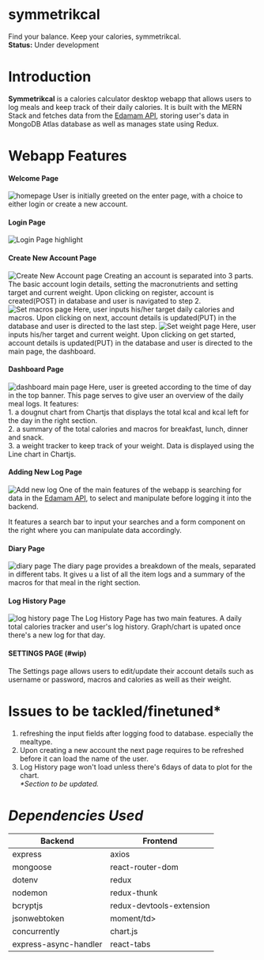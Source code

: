 # symmetrikcal
Find your balance. Keep your calories, symmetrikcal.<br/>
<strong>Status:</strong> Under development

# Introduction
<strong>Symmetrikcal</strong> is a calories calculator desktop webapp that allows users to log meals and keep track of their daily calories.
It is built with the MERN Stack and fetches data from the <a href="https://developer.edamam.com/food-database-api-docs">Edamam API</a>,
storing user's data in MongoDB Atlas database as well as manages state using Redux. 

# Webapp Features
  <h4>Welcome Page</h4>
  <img src="https://i.ibb.co/fqRgwTw/Welcome-page-ss.png" alt="homepage" border="0">
  User is initially greeted on the enter page, with a choice to either login or create a new account. 
 
  <h4>Login Page</h4>
  <img src="https://i.ibb.co/PDB47zD/Login-page-ss.png" alt="Login Page highlight" border="0">
 
  <h4>Create New Account Page</h4>
  <img src="https://i.ibb.co/znWNf1v/Sign-up-page-ss.png" alt="Create New Account page" border="0">
  Creating an account is separated into 3 parts. The basic account login details, setting the macronutrients and setting target and current weight.
  Upon clicking on register, account is created(POST) in database and user is navigated to step 2.
  
  <img src="https://i.ibb.co/SfCD72Z/Sign-up-setmacros-ss.png" alt="Set macros page" border="0">
  Here, user inputs his/her target daily calories and macros. Upon clicking on next, account details is updated(PUT) in the database and user is directed to 
  the last step.
  
  <img src="https://i.ibb.co/RvpJFCD/Sign-up-setweight-ss.png" alt="Set weight page" border="0">
  Here, user inputs his/her target and current weight. Upon clicking on get started, account details is updated(PUT) in the database and user is directed to 
  the main page, the dashboard.

  <h4>Dashboard Page</h4>
  <img src="https://i.ibb.co/KVLWbjx/Dashboard-ss.png" alt="dashboard main page" border="0">
  Here, user is greeted according to the time of day in the top banner. This page serves to give user an overview of the daily meal logs.
  It features: <br/>
  1. a dougnut chart from Chartjs that displays the total kcal and kcal left for the day in the right section.<br/>
  2. a summary of the total calories and macros for breakfast, lunch, dinner and snack.<br/>
  3. a weight tracker to keep track of your weight. Data is displayed using the Line chart in Chartjs.
  
  <h4>Adding New Log Page</h4>
  <img src="https://i.ibb.co/qy1DFCN/Add-Log-ss.png" alt="Add new log" border="0">
  One of the main features of the webapp is searching for data in the <a href="https://developer.edamam.com/food-database-api-docs">Edamam API</a>, 
  to select and manipulate before logging it into the backend.<br/>
  
  It features a search bar to input your searches and a form component on the right where you can manipulate data accordingly.
  
  <h4>Diary Page</h4>
  <img src="https://i.ibb.co/NNQ1s5V/Diary-ss.png" alt="diary page" border="0">
  The diary page provides a breakdown of the meals, separated in different tabs. It gives u a list of all the item logs and a summary of the macros for that meal
  in the right section.
  
  
  <h4>Log History Page</h4>
  <img src="https://i.ibb.co/f9vMY8P/Log-History-ss.png" alt="log history page" border="0">
  The Log History Page has two main features. A daily total calories tracker and user's log history. Graph/chart is upated once there's a new log for that day.
  
  <h4>SETTINGS PAGE (#wip)</h4>
  The Settings page allows users to edit/update their account details such as username or password, macros and calories as weill as their weight. 
  
# Issues to be tackled/finetuned*

1. refreshing the input fields after logging food to database. especially the mealtype.<br/>
2. Upon creating a new account the next page requires to be refreshed before it can load the name of the user.<br/>
3. Log History page won't load unless there's 6days of data to plot for the chart.</br>
<em>*Section to be updated.<em>
# Dependencies Used

<table>
  <thead>
    <tr>
      <th><strong>Backend</strong></th>
      <th><strong>Frontend</strong></th>
    </tr>
  </thead>
  <tbody>
    <tr>
      <td>express</td>
      <td>axios</td>
    </tr>
    <tr>
      <td>mongoose</td>
      <td>react-router-dom</td>
    </tr>
    <tr>
      <td>dotenv</td>
      <td>redux</td>
    </tr>
    <tr>
      <td>nodemon</td>
      <td>redux-thunk</td>
    </tr>
    <tr>
      <td>bcryptjs</td>
      <td>redux-devtools-extension</td>
    </tr>
    <tr>
      <td>jsonwebtoken</td>
      <td>moment/td>
    </tr>
    <tr>
      <td>concurrently</td>
      <td>chart.js</td>
    </tr>
     <tr>
      <td>express-async-handler</td>
      <td>react-tabs</td>
    </tr>
   
   
  </tbody>
</table>





